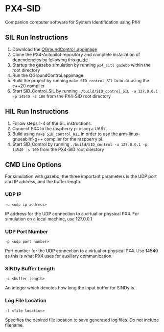 # PX4-SID
Companion computer software for System Identification using PX4

## SIL Run Instructions
1. Download the [QGroundControl .appimage](http://qgroundcontrol.com/downloads/)
2. Clone the PX4-Autopilot repository and complete installation of dependencies by following this [guide](https://dev.px4.io/v1.10_noredirect/en/simulation/gazebo.html)
3. Startup the gazebo simulation by running `px4_sitl gazebo` within the root directory
4. Run the QGroundControl.appimage
5. Build the project by running `make SID_control_SIL` to build using the c++20 compiler
6. Start SID_Control_SIL by running `./build/SID_control_SIL -u 127.0.0.1 -p 14540 -s 100` from the PX4-SID root directory

## HIL Run Instructions
1. Follow steps 1-4 of the SIL instructions.
2. Connect PX4 to the raspberry pi using a UART.
5. Build using `make SID_control_HIL` in order to use the arm-linux-gnueabihf-g++ compiler for the raspberry pi.
5. Start SID_Control by running `./build/SID_control -u 127.0.0.1 -p 14540 -s 100` from the PX4-SID root directory

## CMD Line Options
For simulation with gazebo, the three important parameters is the UDP port and IP address, and the buffer length.

### UDP IP
`-u <udp ip address>`

IP address for the UDP connection to a virtual or physical PX4. For simulation on a local machine, use 127.0.0.1
### UDP Port Number
`-p <udp port number>`

Port number for the UDP connection to a virtual or physical PX4. Use 14540 as this is what PX4 uses for auxiliary communication.

### SINDy Buffer Length
`-s <buffer length>`

An integer which denotes how long the input buffer for SINDy is.

### Log File Location
`-l <file location>`

Specifies the desired file location to save generated log files. Do not include filename.

